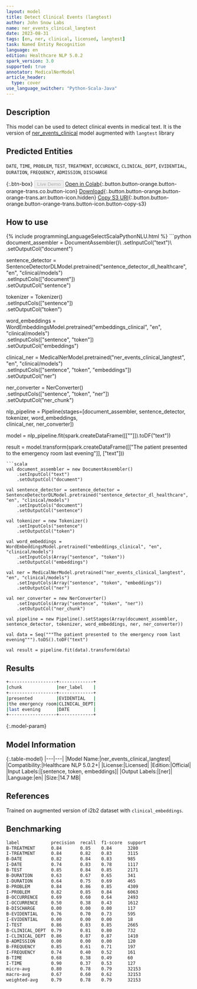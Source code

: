 ```yaml
---
layout: model
title: Detect Clinical Events (langtest)
author: John Snow Labs
name: ner_events_clinical_langtest
date: 2023-08-31
tags: [en, ner, clinical, licensed, langtest]
task: Named Entity Recognition
language: en
edition: Healthcare NLP 5.0.2
spark_version: 3.0
supported: true
annotator: MedicalNerModel
article_header:
  type: cover
use_language_switcher: "Python-Scala-Java"
---
```


## Description

This model can be used to detect clinical events in medical text. It is the version of [ner_events_clinical](https://nlp.johnsnowlabs.com/2021/03/31/ner_events_clinical_en.html) model augmented with `langtest` library

## Predicted Entities

`DATE`, `TIME`, `PROBLEM`, `TEST`, `TREATMENT`, `OCCURENCE`, `CLINICAL_DEPT`, `EVIDENTIAL`, `DURATION`, `FREQUENCY`, `ADMISSION`, `DISCHARGE`

{:.btn-box}
<button class="button button-orange" disabled>Live Demo</button>
[Open in Colab](https://colab.research.google.com/github/JohnSnowLabs/spark-nlp-workshop/blob/master/tutorials/Certification_Trainings/Healthcare/1.Clinical_Named_Entity_Recognition_Model.ipynb){:.button.button-orange.button-orange-trans.co.button-icon}
[Download](https://s3.amazonaws.com/auxdata.johnsnowlabs.com/clinical/models/ner_events_clinical_langtest_en_5.0.2_3.0_1693508325179.zip){:.button.button-orange.button-orange-trans.arr.button-icon.hidden}
[Copy S3 URI](s3://auxdata.johnsnowlabs.com/clinical/models/ner_events_clinical_langtest_en_5.0.2_3.0_1693508325179.zip){:.button.button-orange.button-orange-trans.button-icon.button-copy-s3}

## How to use



<div class="tabs-box" markdown="1">
{% include programmingLanguageSelectScalaPythonNLU.html %}
```python
document_assembler = DocumentAssembler()\
    .setInputCol("text")\
    .setOutputCol("document")
         
sentence_detector = SentenceDetectorDLModel.pretrained("sentence_detector_dl_healthcare", "en", "clinical/models")\
    .setInputCols(["document"])\
    .setOutputCol("sentence")

tokenizer = Tokenizer()\
    .setInputCols(["sentence"])\
    .setOutputCol("token")

word_embeddings = WordEmbeddingsModel.pretrained("embeddings_clinical", "en", "clinical/models")\
    .setInputCols(["sentence", "token"])\
    .setOutputCol("embeddings")

clinical_ner = MedicalNerModel.pretrained("ner_events_clinical_langtest", "en", "clinical/models") \
    .setInputCols(["sentence", "token", "embeddings"]) \
    .setOutputCol("ner")

ner_converter = NerConverter()\
     .setInputCols(["sentence", "token", "ner"])\
     .setOutputCol("ner_chunk")

nlp_pipeline = Pipeline(stages=[document_assembler, 
                                                        sentence_detector, 
                                                        tokenizer, 
                                                        word_embeddings,  
                                                        clinical_ner, 
                                                        ner_converter])

model = nlp_pipeline.fit(spark.createDataFrame([[""]]).toDF("text"))

result = model.transform(spark.createDataFrame([["The patient presented to the emergency room last evening"]], ["text"]))
```
```scala
val document_assembler = new DocumentAssembler()
    .setInputCol("text")
    .setOutputCol("document")
         
val sentence_detector = sentence_detector = SentenceDetectorDLModel.pretrained("sentence_detector_dl_healthcare", "en", "clinical/models")
    .setInputCols("document")
    .setOutputCol("sentence")

val tokenizer = new Tokenizer()
    .setInputCols("sentence")
    .setOutputCol("token")

val word_embeddings = WordEmbeddingsModel.pretrained("embeddings_clinical", "en", "clinical/models")
    .setInputCols(Array("sentence", "token"))
    .setOutputCol("embeddings")

val ner = MedicalNerModel.pretrained("ner_events_clinical_langtest", "en", "clinical/models")
    .setInputCols(Array("sentence", "token", "embeddings"))
    .setOutputCol("ner")

val ner_converter = new NerConverter()
    .setInputCols(Array("sentence", "token", "ner"))
    .setOutputCol("ner_chunk")

val pipeline = new Pipeline().setStages(Array(document_assembler, sentence_detector, tokenizer, word_embeddings, ner, ner_converter))

val data = Seq("""The patient presented to the emergency room last evening""").toDS().toDF("text")

val result = pipeline.fit(data).transform(data)
```
</div>

## Results

```bash
+------------------+-------------+
|chunk             |ner_label    |
+------------------+-------------+
|presented         |EVIDENTIAL   |
|the emergency room|CLINICAL_DEPT|
|last evening      |DATE         |
+------------------+-------------+
```

{:.model-param}
## Model Information

{:.table-model}
|---|---|
|Model Name:|ner_events_clinical_langtest|
|Compatibility:|Healthcare NLP 5.0.2+|
|License:|Licensed|
|Edition:|Official|
|Input Labels:|[sentence, token, embeddings]|
|Output Labels:|[ner]|
|Language:|en|
|Size:|14.7 MB|

## References

Trained on augmented version of i2b2 dataset with `clinical_embeddings`.

## Benchmarking

```bash
label            precision  recall  f1-score  support 
B-TREATMENT      0.84       0.85    0.84      3280    
I-TREATMENT      0.84       0.82    0.83      3115    
B-DATE           0.82       0.84    0.83      985     
I-DATE           0.74       0.83    0.78      1117    
B-TEST           0.85       0.84    0.85      2171    
B-DURATION       0.63       0.67    0.65      341     
I-DURATION       0.64       0.75    0.69      465     
B-PROBLEM        0.84       0.86    0.85      4309    
I-PROBLEM        0.82       0.85    0.84      6063    
B-OCCURRENCE     0.69       0.60    0.64      2493    
I-OCCURRENCE     0.50       0.38    0.43      1612    
B-DISCHARGE      0.00       0.00    0.00      117     
B-EVIDENTIAL     0.76       0.70    0.73      595     
I-EVIDENTIAL     0.00       0.00    0.00      18      
I-TEST           0.86       0.83    0.85      2665    
B-CLINICAL_DEPT  0.79       0.81    0.80      732     
I-CLINICAL_DEPT  0.86       0.87    0.87      1410    
B-ADMISSION      0.00       0.00    0.00      120     
B-FREQUENCY      0.85       0.61    0.71      197     
I-FREQUENCY      0.74       0.40    0.52      161     
B-TIME           0.68       0.38    0.49      60      
I-TIME           0.90       0.37    0.53      127     
micro-avg        0.80       0.78    0.79      32153   
macro-avg        0.67       0.60    0.62      32153   
weighted-avg     0.79       0.78    0.79      32153   
```